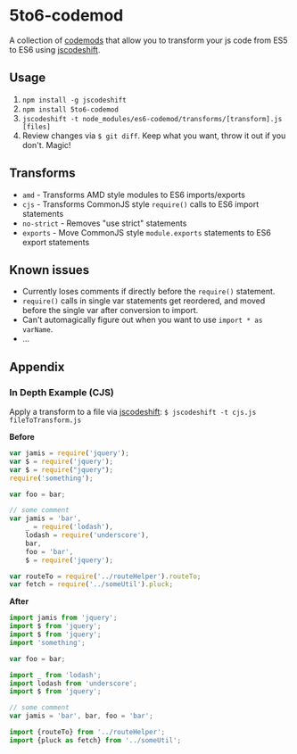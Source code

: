 # 5to6-codemod

A collection of [codemods](https://medium.com/@cpojer/effective-javascript-codemods-5a6686bb46fb) that allow you to transform your
js code from ES5 to ES6 using [jscodeshift](https://github.com/facebook/jscodeshift).

## Usage

1. `npm install -g jscodeshift`
2. `npm install 5to6-codemod`
3. `jscodeshift -t node_modules/es6-codemod/transforms/[transform].js [files]`
4. Review changes via `$ git diff`. Keep what you want, throw it out if you don't. Magic!

## Transforms

- `amd` - Transforms AMD style modules to ES6 imports/exports
- `cjs` - Transforms CommonJS style `require()` calls to ES6 import statements
- `no-strict` - Removes "use strict" statements
- `exports` - Move CommonJS style `module.exports` statements to ES6 export statements

## Known issues

* Currently loses comments if directly before the `require()` statement.
* `require()` calls in single var statements get reordered, and moved before the single var after conversion to import.
* Can't automagically figure out when you want to use `import * as varName`.
* ...

## Appendix

### In Depth Example (CJS)

Apply a transform to a file via [jscodeshift](https://github.com/facebook/jscodeshift):
`$ jscodeshift -t cjs.js fileToTransform.js`

**Before**
```js
var jamis = require('jquery');
var $ = require('jquery');
var $ = require("jquery");
require('something');

var foo = bar;

// some comment
var jamis = 'bar',
    _ = require('lodash'),
    lodash = require('underscore'),
    bar,
    foo = 'bar',
    $ = require('jquery');

var routeTo = require('../routeHelper').routeTo;
var fetch = require('../someUtil').pluck;
```

**After**
```js
import jamis from 'jquery';
import $ from 'jquery';
import $ from 'jquery';
import 'something';

var foo = bar;

import _ from 'lodash';
import lodash from 'underscore';
import $ from 'jquery';

// some comment
var jamis = 'bar', bar, foo = 'bar';

import {routeTo} from '../routeHelper';
import {pluck as fetch} from '../someUtil';

```